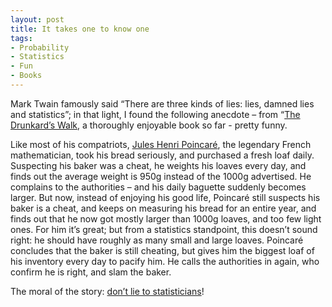 ```yaml
---
layout: post
title: It takes one to know one
tags:
- Probability
- Statistics
- Fun
- Books
---
```


Mark Twain famously said “There are three kinds of lies: lies, damned lies and statistics”; in that light, I found the following anecdote – from “[The Drunkard’s Walk](http://www.amazon.com/Drunkards-Walk-Randomness-Rules-Lives/dp/0375424040), a thoroughly enjoyable book so far - pretty funny.   

Like most of his compatriots, [Jules Henri Poincaré](http://en.wikipedia.org/wiki/Henri_Poincar&eacute;), the legendary French mathematician, took his bread seriously, and purchased a fresh loaf daily. Suspecting his baker was a cheat, he weights his loaves every day, and finds out the average weight is 950g instead of the 1000g advertised. He complains to the authorities – and his daily baguette suddenly becomes larger.  But now, instead of enjoying his good life, Poincaré still suspects his baker is a cheat, and keeps on measuring his bread for an entire year, and finds out that he now got mostly larger than 1000g loaves, and too few light ones. For him it’s great; but from a statistics standpoint, this doesn’t sound right: he should have roughly as many small and large loaves. Poincaré concludes that the baker is still cheating, but gives him the biggest loaf of his inventory every day to pacify him. He calls the authorities in again, who confirm he is right, and slam the baker.  

The moral of the story: [don’t lie to statisticians](http://www.fivethirtyeight.com/2009/06/karroubis-unlucky-7s.html)!
